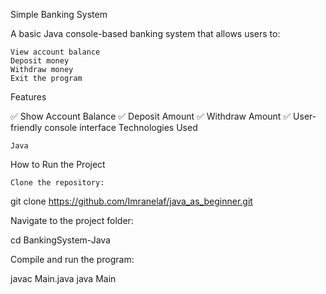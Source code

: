 Simple Banking System

A basic Java console-based banking system that allows users to:

    View account balance
    Deposit money
    Withdraw money
    Exit the program

Features

✅ Show Account Balance
✅ Deposit Amount
✅ Withdraw Amount
✅ User-friendly console interface
Technologies Used

    Java

How to Run the Project

    Clone the repository:

git clone https://github.com/Imranelaf/java_as_beginner.git

Navigate to the project folder:

cd BankingSystem-Java

Compile and run the program:

javac Main.java
java Main
